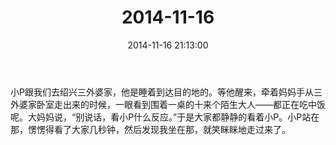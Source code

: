 ﻿---
title: "2014-11-16"
date: 2014-11-16 21:13:00
tags:
categories: 爸爸
---
小P跟我们去绍兴三外婆家，他是睡着到达目的地的。等他醒来，牵着妈妈手从三外婆家卧室走出来的时候，一眼看到围着一桌的十来个陌生大人——都正在吃中饭呢。大妈妈说，“别说话，看小P什么反应。”于是大家都静静的看着小P。小P站在那，愣愣得看了大家几秒钟，然后发现我坐在那，就笑眯眯地走过来了。